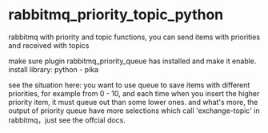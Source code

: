# rabbitmq_priority_topic_python
rabbitmq with priority and topic functions, you can send items with priorities and received with topics

make sure plugin rabbitmq_priority_queue has installed and make it enable. 
install library: python - pika

see the situation here: you want to use queue to save items with different priorities, for example from 0 - 10, and each time when you insert the higher priority item, it must queue out than some lower ones. and what's more, the output of priority queue have more selections which call 'exchange-topic' in rabbitmq，just see the offcial docs.
